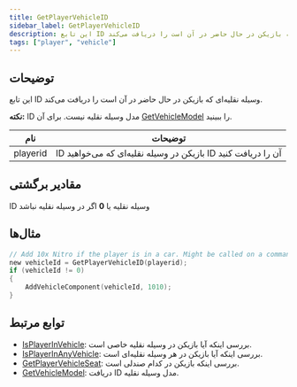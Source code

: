 ```yaml
---
title: GetPlayerVehicleID
sidebar_label: GetPlayerVehicleID
description: این تابع ID وسیله نقلیه‌ای که بازیکن در حال حاضر در آن است را دریافت می‌کند.
tags: ["player", "vehicle"]
---
```


## توضیحات

این تابع ID وسیله نقلیه‌ای که بازیکن در حال حاضر در آن است را دریافت می‌کند.

**نکته:** ID مدل وسیله نقلیه نیست. برای آن [GetVehicleModel](GetVehicleModel) را ببینید.

| نام     | توضیحات                                                        |
| -------- | ------------------------------------------------------------------ |
| playerid | ID بازیکن در وسیله نقلیه‌ای که می‌خواهید ID آن را دریافت کنید |

## مقادیر برگشتی

ID وسیله نقلیه یا **0** اگر در وسیله نقلیه نباشد

## مثال‌ها

```c
// Add 10x Nitro if the player is in a car. Might be called on a command.
new vehicleId = GetPlayerVehicleID(playerid);
if (vehicleId != 0)
{
    AddVehicleComponent(vehicleId, 1010);
}
```

## توابع مرتبط

- [IsPlayerInVehicle](IsPlayerInVehicle): بررسی اینکه آیا بازیکن در وسیله نقلیه خاصی است.
- [IsPlayerInAnyVehicle](IsPlayerInAnyVehicle): بررسی اینکه آیا بازیکن در هر وسیله نقلیه‌ای است.
- [GetPlayerVehicleSeat](GetPlayerVehicleSeat): بررسی اینکه بازیکن در کدام صندلی است.
- [GetVehicleModel](GetVehicleModel): دریافت ID مدل وسیله نقلیه.